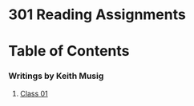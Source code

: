 # 301 Reading Assignments
# Table of Contents 
### Writings by Keith Musig

1. [Class 01](https://musigman.github.io/301-reading-notes/class-01.html)



